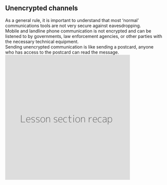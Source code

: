 ## Unencrypted channels
As a general rule, it is important to understand that most ‘normal’ communications tools are not very secure against eavesdropping.
<br>
Mobile and landline phone communication is not encrypted and can be listened to by governments, law enforcement agencies, or other parties with the necessary technical equipment.
<br>
Sending unencrypted communication is like sending a postcard, anyone who has access to the postcard can read the message.
<br>
![](recap.png)
